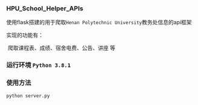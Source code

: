 ### HPU_School_Helper_APIs

使用flask搭建的用于爬取`Henan Polytechnic University`教务处信息的api框架

实现的功能有：

​	爬取课程表、成绩、宿舍电费、公告、讲座 等


### 运行环境 `Python 3.8.1`

### 使用方法
`python server.py`




